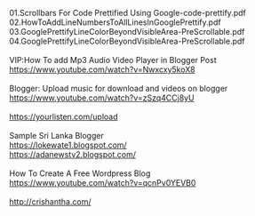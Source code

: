 01.Scrollbars For Code Prettified Using Google-code-prettify.pdf</br>
02.HowToAddLineNumbersToAllLinesInGooglePrettify.pdf</br>
03.GooglePrettifyLineColorBeyondVisibleArea-PreScrollable.pdf</br>
04.GooglePrettifyLineColorBeyondVisibleArea-PreScrollable.pdf</br>
</br>
VIP:How To add Mp3 Audio Video Player in Blogger Post
</br>
https://www.youtube.com/watch?v=Nwxcxy5koX8
</br>
</br>
Blogger: Upload music for download and videos on blogger
</br>
https://www.youtube.com/watch?v=zSzq4CCj8yU
</br>
</br>
https://yourlisten.com/upload
</br>
</br>
Sample Sri Lanka Blogger
</br>
https://lokewate1.blogspot.com/
</br>
https://adanewstv2.blogspot.com/
</br>
</br>
How To Create A Free Wordpress Blog
</br>
https://www.youtube.com/watch?v=qcnPv0YEVB0
</br>
</br>
http://crishantha.com/
</br>
